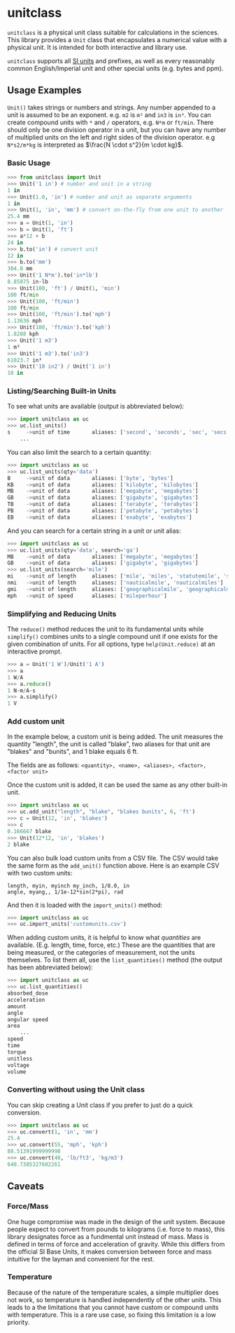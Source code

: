 # unitclass

`unitclass` is a physical unit class suitable for calculations in the sciences.
This library provides a `Unit` class that encapsulates a numerical value with a
physical unit. It is intended for both interactive and library use.

`unitclass` supports all [SI
units](https://www.nist.gov/pml/owm/metric-si/si-units) and prefixes, as well as
every reasonably common English/Imperial unit and other special units (e.g.
bytes and ppm).

## Usage Examples

`Unit()` takes strings or numbers and strings. Any number appended to a unit is assumed to be an exponent. e.g. `m2` is `m²` and `in3` is `in³`.
You can create compound units with `*` and `/` 
operators, e.g. `N*m` or `ft/min`.
There should only be one division operator in a unit, but you can have any number of multiplied units on the left and right sides of the division operator. e.g `N*s2/m*kg` is interpreted as $\frac{N \cdot s^2}{m \cdot kg}$.

### Basic Usage

```python
>>> from unitclass import Unit
>>> Unit('1 in') # number and unit in a string
1 in
>>> Unit(1.0, 'in') # number and unit as separate arguments
1 in
>>> Unit(1, 'in', 'mm') # convert on-the-fly from one unit to another
25.4 mm
>>> a = Unit(1, 'in')
>>> b = Unit(1, 'ft')
>>> a*12 + b
24 in
>>> b.to('in') # convert unit
12 in
>>> b.to('mm')
304.8 mm
>>> Unit('1 N*m').to('in*lb')
8.85075 in⋅lb
>>> Unit(100, 'ft') / Unit(1, 'min')
100 ft/min
>>> Unit(100, 'ft/min')
100 ft/min
>>> Unit(100, 'ft/min').to('mph') 
1.13636 mph
>>> Unit(100, 'ft/min').to('kph')
1.8288 kph
>>> Unit('1 m3')
1 m³
>>> Unit('1 m3').to('in3')
61023.7 in³
>>> Unit('10 in2') / Unit('1 in')
10 in

```

### Listing/Searching Built-in Units

To see what units are available (output is abbreviated below):

```python
>>> import unitclass as uc
>>> uc.list_units()
s     ->unit of time       aliases: ['second', 'seconds', 'sec', 'secs']
    ...

```

You can also limit the search to a certain quantity:

```python
>>> import unitclass as uc
>>> uc.list_units(qty='data')
B     ->unit of data       aliases: ['byte', 'bytes']
KB    ->unit of data       aliases: ['kilobyte', 'kilobytes']
MB    ->unit of data       aliases: ['megabyte', 'megabytes']
GB    ->unit of data       aliases: ['gigabyte', 'gigabytes']
TB    ->unit of data       aliases: ['terabyte', 'terabytes']
PB    ->unit of data       aliases: ['petabyte', 'petabytes']
EB    ->unit of data       aliases: ['exabyte', 'exabytes']

```

And you can search for a certain string in a unit or unit alias:

```python
>>> import unitclass as uc
>>> uc.list_units(qty='data', search='ga')
MB    ->unit of data       aliases: ['megabyte', 'megabytes']
GB    ->unit of data       aliases: ['gigabyte', 'gigabytes']
>>> uc.list_units(search='mile')
mi    ->unit of length     aliases: ['mile', 'miles', 'statutemile', 'statutemiles', 'smi']
nmi   ->unit of length     aliases: ['nauticalmile', 'nauticalmiles']
gmi   ->unit of length     aliases: ['geographicalmile', 'geographicalmiles']
mph   ->unit of speed      aliases: ['mileperhour']

```

### Simplifying and Reducing Units

The `reduce()` method reduces the unit to its fundamental units while
`simplify()` combines units to a single compound unit if one exists for the
given combination of units. For all options, type `help(Unit.reduce)` at an
interactive prompt.

```python
>>> a = Unit('1 W')/Unit('1 A')
>>> a
1 W/A
>>> a.reduce()
1 N⋅m/A⋅s
>>> a.simplify()
1 V

```

### Add custom unit

In the example below, a custom unit is being added. The unit measures the
quantity "length", the unit is called "blake", two aliases for that unit are
"blakes" and "bunits", and 1 blake equals 6 ft. 

The fields are as follows: `<quantity>, <name>, <aliases>, <factor>, <factor unit>`

Once the custom unit is added, it can be used the same as any other built-in unit.

```python
>>> import unitclass as uc
>>> uc.add_unit("length", "blake", "blakes bunits", 6, 'ft')
>>> c = Unit(12, 'in', 'blakes')
>>> c
0.166667 blake
>>> Unit(12*12, 'in', 'blakes')
2 blake

```

You can also bulk load custom units from a CSV file. The CSV would take the same
form as the `add_unit()` function above. Here is an example CSV with two custom units:

```csv
length, myin, myinch my_inch, 1/8.0, in
angle, myang,, 1/1e-12*sin(2*pi), rad
```

And then it is loaded with the `import_units()` method:

```python
>>> import unitclass as uc
>>> uc.import_units('customunits.csv')

```

When adding custom units, it is helpful to know what *quantities* are available.
(E.g. length, time, force, etc.) These are the quantities that are being
measured, or the categories of measurement, not the units themselves. To list
them all, use the `list_quantities()` method (the output has been abbreviated
below):

```python
>>> import unitclass as uc
>>> uc.list_quantities()
absorbed_dose
acceleration
amount
angle
angular speed
area
    ...
speed
time
torque
unitless
voltage
volume

```

### Converting without using the Unit class

You can skip creating a Unit class if you prefer to just do a quick conversion.

```python
>>> import unitclass as uc
>>> uc.convert(1, 'in', 'mm')
25.4
>>> uc.convert(55, 'mph', 'kph')
88.51391999999998
>>> uc.convert(40, 'lb/ft3', 'kg/m3')
640.7385327602261

```

## Caveats

### Force/Mass

One huge compromise was made in the design of the unit system. Because people
expect to convert from pounds to kilograms (i.e. force to mass), this library
designates force as a fundmental unit instead of mass. Mass is defined in terms
of force and acceleration of gravity. While this differs from the official SI
Base Units, it makes conversion between force and mass intuitive for the layman
and convenient for the rest.

### Temperature

Because of the nature of the temperature scales, a simple multiplier does not
work, so temperature is handled independently of the other units. This leads to
a the limitations that you cannot have custom or compound units with
temperature. This is a rare use case, so fixing this limitation is a low
priority.
